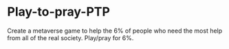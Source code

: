 # Play-to-pray-PTP
Create a metaverse game to help the 6% of people who need the most help from all of the real society. Play/pray for 6%.

